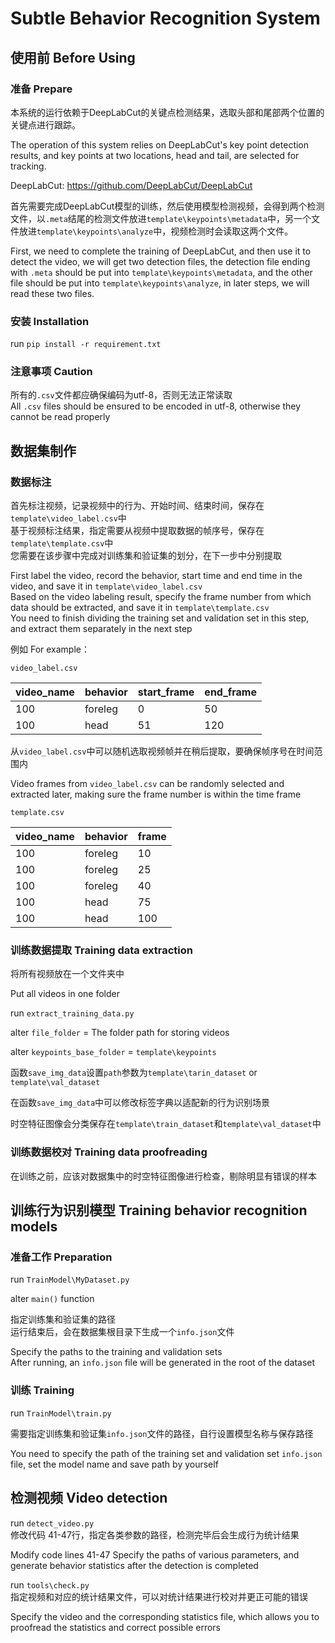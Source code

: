 # Subtle Behavior Recognition System

## 使用前 Before Using
### 准备 Prepare
本系统的运行依赖于DeepLabCut的关键点检测结果，选取头部和尾部两个位置的关键点进行跟踪。

The operation of this system relies on DeepLabCut's key point detection results, and key points at two locations, head and tail, are selected for tracking.

DeepLabCut: https://github.com/DeepLabCut/DeepLabCut 

首先需要完成DeepLabCut模型的训练，然后使用模型检测视频，会得到两个检测文件，以`.meta`结尾的检测文件放进`template\keypoints\metadata`中，另一个文件放进`template\keypoints\analyze`中，视频检测时会读取这两个文件。  

First, we need to complete the training of DeepLabCut, and then use it to detect the video, we will get two detection files, the detection file ending with `.meta` should be put into `template\keypoints\metadata`, and the other file should be put into `template\keypoints\analyze`, in later steps, we will read these two files.

### 安装 Installation
run `pip install -r requirement.txt`

### 注意事项 Caution
所有的`.csv`文件都应确保编码为utf-8，否则无法正常读取  
All `.csv` files should be ensured to be encoded in utf-8, otherwise they cannot be read properly

## 数据集制作
### 数据标注
首先标注视频，记录视频中的行为、开始时间、结束时间，保存在`template\video_label.csv`中  
基于视频标注结果，指定需要从视频中提取数据的帧序号，保存在`template\template.csv`中  
您需要在该步骤中完成对训练集和验证集的划分，在下一步中分别提取

First label the video, record the behavior, start time and end time in the video, and save it in `template\video_label.csv`  
Based on the video labeling result, specify the frame number from which data should be extracted, and save it in `template\template.csv`  
You need to finish dividing the training set and validation set in this step, and extract them separately in the next step

例如 For example：

`video_label.csv`  

| video_name | behavior | start_frame | end_frame |
|------------|----------|-------------|-----------|
| 100        | foreleg  | 0           | 50        |
| 100        | head     | 51          | 120       |

从`video_label.csv`中可以随机选取视频帧并在稍后提取，要确保帧序号在时间范围内

Video frames from `video_label.csv` can be randomly selected and extracted later, making sure the frame number is within the time frame

`template.csv`

| video_name | behavior | frame |
|------------|----------|-------|
| 100        | foreleg  | 10    |
| 100        | foreleg  | 25    |
| 100        | foreleg  | 40    |
| 100        | head     | 75    |
| 100        | head     | 100   |

### 训练数据提取 Training data extraction
将所有视频放在一个文件夹中

Put all videos in one folder

run `extract_training_data.py`

alter `file_folder` = The folder path for storing videos

alter `keypoints_base_folder` = `template\keypoints`

函数`save_img_data`设置`path`参数为`template\tarin_dataset` or `template\val_dataset`

在函数`save_img_data`中可以修改标签字典以适配新的行为识别场景

时空特征图像会分类保存在`template\train_dataset`和`template\val_dataset`中

### 训练数据校对 Training data proofreading

在训练之前，应该对数据集中的时空特征图像进行检查，剔除明显有错误的样本

## 训练行为识别模型 Training behavior recognition models
### 准备工作 Preparation
run `TrainModel\MyDataset.py`

alter `main()` function

指定训练集和验证集的路径  
运行结束后，会在数据集根目录下生成一个`info.json`文件

Specify the paths to the training and validation sets  
After running, an `info.json` file will be generated in the root of the dataset

### 训练 Training
run `TrainModel\train.py`

需要指定训练集和验证集`info.json`文件的路径，自行设置模型名称与保存路径

You need to specify the path of the training set and validation set `info.json` file, set the model name and save path by yourself

## 检测视频 Video detection
run `detect_video.py`  
修改代码 41-47行，指定各类参数的路径，检测完毕后会生成行为统计结果

Modify code lines 41-47 Specify the paths of various parameters, and generate behavior statistics after the detection is completed

run `tools\check.py`  
指定视频和对应的统计结果文件，可以对统计结果进行校对并更正可能的错误

Specify the video and the corresponding statistics file, which allows you to proofread the statistics and correct possible errors


